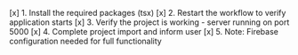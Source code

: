 [x] 1. Install the required packages (tsx)
[x] 2. Restart the workflow to verify application starts
[x] 3. Verify the project is working - server running on port 5000
[x] 4. Complete project import and inform user
[x] 5. Note: Firebase configuration needed for full functionality